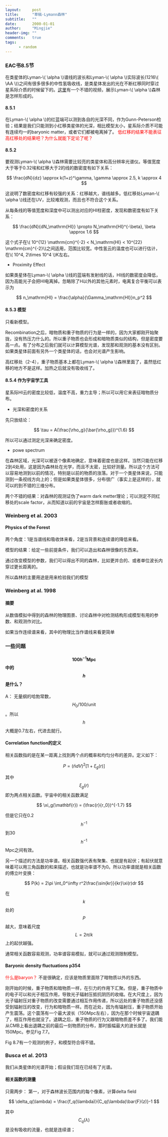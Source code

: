 ```yaml
---
layout:     post
title:      "草稿-Lymann森林"
subtitle:   ""
date:       2000-01-01
author:     "Mingjie"
header-img: ""
comments:   true
tags:
      - random
---
```


### EAC书8.5节

在类星体的Lyman-\\( \alpha \\)谱线的波长和Lyman-\\( \alpha \\)实际波长(1216\\( \AA \\))之间有很多很多的中性氢吸收线，是类星体发出的光在不断红移同时穿过星系际介质的时候留下的。[这里](http://v.youku.com/v_show/id_XNjk1MTIyMTc2.html)有一个不错的视频，展示Lyman-\\( \alpha \\)森林是怎样形成的。

#### 8.5.1

在Lyman-\\( \alpha \\)的红蓝端可以测到各自的光深不同，作为Gunn-Peterson检验；结果是我们只能测到小红移类星体的光深，相比模型太小，星系际介质不可能有连续均一的baryonic matter，或者它们都被电离掉了。
<span style="color:red"> 低红移的结果不能表征高红移处的结果吧？为什么就能下定论了呢？</span> 

#### 8.5.2

要观测Lyman-\\( \alpha \\)森林需要比较亮的类星体和高分辨率光谱仪。等值宽度大于等于0.32埃和红移大于2的线的数密度有如下关系：

$$ \frac{dN}{dz} \approx k(1+z)^\gamma, \gamma \approx 2.5, k \approx 4 $$

这说明了数密度和红移有较强的关系：红移越大，谱线越多。低红移处Lyman-\\( \alpha \\)线还在UV，比较难观测，而且也不符合这个关系。

从每条线的等值宽度和深度中可以测出对应的HI柱密度，发现和数密度有如下关系：

$$ \frac{dN}{dN_\mathrm{HI}} \propto N_\mathrm{HI}^{-\beta}, \beta \approx 1.6 $$

这个式子在\\( 10^{12} \mathrm{cm}^{-2} < N_\mathrm{HI} < 10^{22} \mathrm{cm}^{-2}\\)之间适用，范围比较宽。中性氢云的温度也可以进行估计，在\\( 10^4, 2\times 10^4 \\)K左右。

- Proximity Effect 

如果类星体在Lyman-\\( \alpha \\)线的蓝端有发射线的话，HI线的数密度会降低，因为高能光子会把HI电离掉。忽略除了H以外的其他元素时，电离复合平衡可以表示为

$$ n_\mathrm{HI} = \frac{\alpha}{\Gamma_\mathrm{HI}}n_p^2 $$



#### 8.5.3 模型

只看新模型。

Recombination之后，暗物质和重子物质的行为是一样的，因为大家都刚开始聚拢，没有热压力什么的。所以重子物质也会形成和暗物质类似的结构，但是密度要高一点。有了分布之后我们就可以计算模型光谱，发现那和观测的基本没有区别。如果类星体前面有另外一个类星体的话，也会对光谱产生影响。

高红移处（2-4），重子物质基本上都在Lyman-\\( \alpha \\)森林里面了，虽然低红移的地方不是这样。加热之后就没有吸收线了。

#### 8.5.4 作为宇宙学工具

星系际HI云的密度比较低，温度不高，重力主导；所以可以用它来表征暗物质分布。

- 光深和密度的关系

先只放结论：

$$ \tau = A(\frac{\rho_g}{\bar{\rho_g}})^{1.6} $$

所以可以通过测定光深来确定密度。

- powe spectrum

在森林区域，光深可以被逐个像素地确定，意味着密度也是这样。当然只能在红移2到4处用，这是因为森林处在光学，而且不太密，比较好测量。所以这个方法可以容易地测到以前的情况，特别是以前的物质的涨落。对于一个类星体来说，只能测到一条视线方向上的；但是如果类星体很多，分布很广（事实上是这样的），就可以的到不错的三维分布。

两个不错的结果：对森林的观测证伪了warm dark metter理论；可以测定不同红移处的scale factor，从而知道以前的宇宙是怎样膨胀或者收缩的。

### Weinberg et al. 2003

#### Physics of the Forest

两个角度：1是当谱线和吸收体来看，2是当背景和连续谱的降低来看。

模型的结果：给定一些前提条件，我们可以造出和森林很像的东西来。

通过改变模型的参数，我们可以得出不同的森林，比如更并合的、或者单位波长内穿过更长距离的。

所以森林的主要用途是用来检验我们的模型

### Weinberg at al. 1998

#### 摘要

从数值模拟中得到的森林的物理图景、讨论森林中对检测结构形成模型有用的参数、和观测作对比。

如果当作连续谱来看，其中的物理比当作谱线来看更简单


### 一些问题

#### $$ 100h^{-1} \mathrm{Mpc} $$中的$$ h $$是什么？

A： 无量纲的哈勃常数，$$ H_0/100/\mathrm{unit} $$。所以$$ h $$大概是0.7左右，代进去就行。

#### Correlation function的定义

相关函数指的是在某一距离上找到两个点的概率和均匀分布的差异。定义如下：

$$ P = (\bar{n}dV)^2 [1+\xi_g(r)] $$

其中$$ \xi_g(r) $$即为两点相关函数。宇宙中的相关函数满足

$$ \xi_g(\mathbf{r}) = (\frac{r}{r_0})^{-1.7} $$

但是它只在0.2$$ h^{-1} $$到30$$ h^{-1} $$Mpc之间有效。

另一个描述的方法是功率谱。相关函数强代表有聚集、也就是有起伏；有起伏就意味着可以用三角函数的和来描述，也就是功率谱不为0。所以功率谱就是相关函数的傅立叶变换：

$$ P(k) = 2\pi \int_0^\infty r^2\frac{\sin{kr}}{kr}\xi(r)dr $$

在$$ k $$处的$$ P $$越大，意味着尺度$$ L = 2\pi / k $$上的起伏越强。

通常相关函数容易观测，功率谱容易模拟，就可以通过观测限制模型。

#### Baryonic density fluctuations p354

<span style="color:red"> 什么是baryon？ </span> 不是很确定，应该是物质里面除了暗物质以外的东西。

刚开始的时候，重子物质和暗物质一样，在引力的作用下汇聚。但是，重子物质中的电子可以和光子相互作用，导致光子辐射压抵抗阴历的收缩。在大尺度上，因为光子辐射压对重子物质的改变需要通过相互作用传递，所以远处的重子物质还没感受到辐射压的改变，行为和暗物质一样。而在近处，因为有辐射压，重子物质开始产生震荡。这个震荡有一个最大波长（150Mpc左右），因为在那个时候宇宙退耦了，相互作用也就没了。退耦之后，重子物质的行为又跟暗物质差不多了。我们能从CMB上看出退耦之前的最后一刻物质的分布，那时振幅最大的波长就是150Mpc。参见Fig 7.7。

Fig 8.7有一个观测的例子，和模型符合得不错。

### Busca et al. 2013

我们从类星体的光谱开始；假设我们现在已经有了光谱。

#### 相关函数的测量

只需两步：
第一，对于森林波长范围内的每个像素，计算delta field

$$ \delta_q(\lambda) = \frac{f_q(\lambda)}{C_q(\lambda)\bar{F}(z)}-1 $$

其中$$ C_q(\lambda) $$是没有吸收的流量，也就是连续谱；

